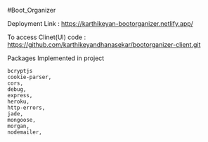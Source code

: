 #Boot_Organizer

Deployment Link : https://karthikeyan-bootorganizer.netlify.app/

To access Clinet(UI) code : https://github.com/karthikeyandhanasekar/bootorganizer-client.git



Packages Implemented in project

    bcryptjs
    cookie-parser,
    cors,
    debug,
    express,
    heroku,
    http-errors,
    jade,
    mongoose,
    morgan,
    nodemailer,
